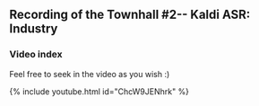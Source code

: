 ## Recording of the Townhall #2-- Kaldi ASR: Industry ##

### Video index ###

Feel free to seek in the video as you wish :)


{% include youtube.html id="ChcW9JENhrk" %}  
